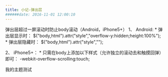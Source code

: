 ```yaml
---
title: 小记-弹出层
######date: 2016-11-01 12:00:10
---
```

弹出层超过一屏滚动时防止body滚动（Android，iPhone5+）
1、	Android:
	*	弹出层显示时：
		$("body,html").attr("style","overflow-y:hidden;height:100%");
    *	弹出层隐藏时：
    	$("body,html").attr("style","");

2、	iPhone5+：
	*	只需在body上添加以下样式（允许独立的滚动去和触摸回弹）即可：
    	-webkit-overflow-scrolling:touch;

<!--more-->
我的主题测试


